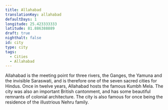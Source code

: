 ```yaml
---
title: Allahabad
translationKey: allahabad
defaultDays: 1
longitude: 25.423333333
latitude: 81.886388889
draft: true
nighthalt: false
id: city
type: city
tags:
  - Cities
  - Allahabad
---
```

Allahabad is the meeting point for three rivers, the Ganges, the Yamuna and the invisible Saraswati, and is therefore one of the seven sacred cities for Hindus. Once in twelve years, Allahabad hosts the famous Kumbh Mela. The city was also an important British cantonment, and has some beautiful remnants of colonial architecture. The city is also famous for once being the residence of the illustrious Nehru family.